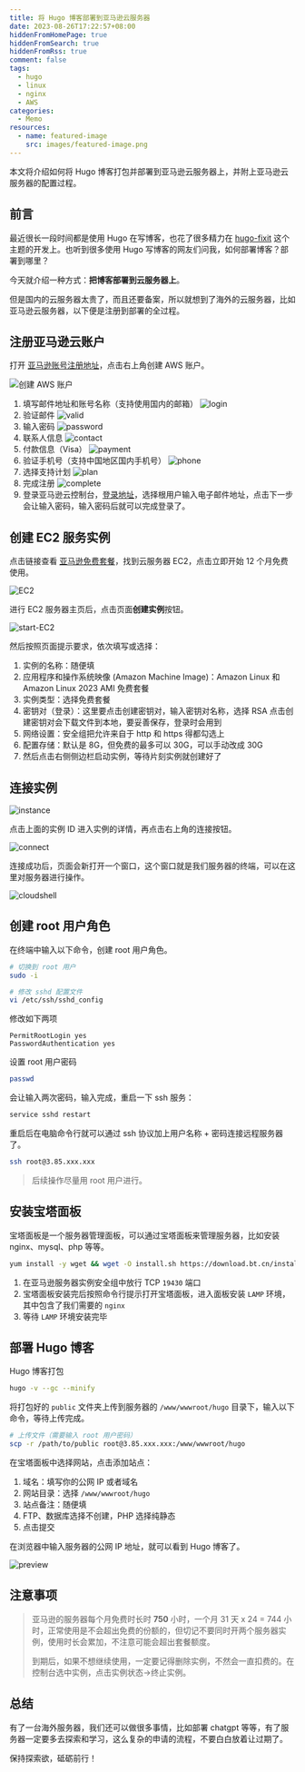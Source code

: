 ```yaml
---
title: 将 Hugo 博客部署到亚马逊云服务器
date: 2023-08-26T17:22:57+08:00
hiddenFromHomePage: true
hiddenFromSearch: true
hiddenFromRss: true
comment: false
tags:
  - hugo
  - linux
  - nginx
  - AWS
categories:
  - Memo
resources:
  - name: featured-image
    src: images/featured-image.png
---
```


本文将介绍如何将 Hugo 博客打包并部署到亚马逊云服务器上，并附上亚马逊云服务器的配置过程。

## 前言

最近很长一段时间都是使用 Hugo 在写博客，也花了很多精力在 [hugo-fixit](https://github.com/hugo-fixit/FixIt) 这个主题的开发上。也听到很多使用 Hugo 写博客的网友们问我，如何部署博客？部署到哪里？

今天就介绍一种方式：**把博客部署到云服务器上**。

但是国内的云服务器太贵了，而且还要备案，所以就想到了海外的云服务器，比如亚马逊云服务器，以下便是注册到部署的全过程。

<!--more-->

## 注册亚马逊云账户

打开 [亚马逊账号注册地址](https://aws.amazon.com/cn/free/?sc_channel=seo&sc_campaign=blog0805)，点击右上角创建 AWS 账户。

![创建 AWS 账户](images/23_1693042834.png)

1. 填写邮件地址和账号名称（支持使用国内的邮箱）
   ![login](images/23_1693043425.png)
2. 验证邮件
   ![valid](images/23_1693043626.png)
3. 输入密码
   ![password](images/23_1693043910.png)
4. 联系人信息
   ![contact](images/23_1693044220.png)
5. 付款信息（Visa）
   ![payment](images/23_1693044537.png)
6. 验证手机号（支持中国地区国内手机号）
   ![phone](images/23_1693044806.png)
7. 选择支持计划
   ![plan](images/23_1693045029.png)
8. 完成注册
   ![complete](images/23_1693045100.png)
9. 登录亚马逊云控制台，[登录地址](https://console.aws.amazon.com/console/home)，选择根用户输入电子邮件地址，点击下一步会让输入密码，输入密码后就可以完成登录了。

## 创建 EC2 服务实例

点击链接查看 [亚马逊免费套餐](https://aws.amazon.com/cn/free/?sc_channel=seo&sc_campaign=blog0805)，找到云服务器 EC2，点击立即开始 12 个月免费使用。

![EC2](images/23_1693045572.png)

进行 EC2 服务器主页后，点击页面**创建实例**按钮。

![start-EC2](images/23_1693045780.png)

然后按照页面提示要求，依次填写或选择：

1. 实例的名称：随便填
2. 应用程序和操作系统映像 (Amazon Machine Image)：Amazon Linux 和 Amazon Linux 2023 AMI 免费套餐
3. 实例类型：选择免费套餐
4. 密钥对（登录）：这里要点击创建密钥对，输入密钥对名称，选择 RSA 点击创建密钥对会下载文件到本地，要妥善保存，登录时会用到
5. 网络设置：安全组把允许来自于 http 和 https 得都勾选上
6. 配置存储：默认是 8G，但免费的最多可以 30G，可以手动改成 30G
7. 然后点击右侧侧边栏启动实例，等待片刻实例就创建好了

## 连接实例

![instance](images/23_1693046630.png)

点击上面的实例 ID 进入实例的详情，再点击右上角的连接按钮。

![connect](images/23_1693046822.png)

连接成功后，页面会新打开一个窗口，这个窗口就是我们服务器的终端，可以在这里对服务器进行操作。

![cloudshell](images/23_1693046970.png)

## 创建 root 用户角色

在终端中输入以下命令，创建 root 用户角色。

```bash
# 切换到 root 用户
sudo -i

# 修改 sshd 配置文件
vi /etc/ssh/sshd_config
```

修改如下两项

```text
PermitRootLogin yes
PasswordAuthentication yes
```

设置 root 用户密码

```bash
passwd
```

会让输入两次密码，输入完成，重启一下 ssh 服务：

```bash
service sshd restart
```

重启后在电脑命令行就可以通过 ssh 协议加上用户名称 + 密码连接远程服务器了。

```bash
ssh root@3.85.xxx.xxx
```

> 后续操作尽量用 root 用户进行。

## 安装宝塔面板

宝塔面板是一个服务器管理面板，可以通过宝塔面板来管理服务器，比如安装 nginx、mysql、php 等等。

```bash
yum install -y wget && wget -O install.sh https://download.bt.cn/install/install_6.0.sh && sh install.sh ed8484bec
```

1. 在亚马逊服务器实例安全组中放行 TCP `19430` 端口
2. 宝塔面板安装完后按照命令行提示打开宝塔面板，进入面板安装 `LAMP` 环境，其中包含了我们需要的 `nginx`
3. 等待 `LAMP` 环境安装完毕

## 部署 Hugo 博客

Hugo 博客打包

```bash
hugo -v --gc --minify
```

将打包好的 `public` 文件夹上传到服务器的 `/www/wwwroot/hugo` 目录下，输入以下命令，等待上传完成。

```bash
# 上传文件（需要输入 root 用户密码）
scp -r /path/to/public root@3.85.xxx.xxx:/www/wwwroot/hugo
```

在宝塔面板中选择网站，点击添加站点：

1. 域名：填写你的公网 IP 或者域名
2. 网站目录：选择 `/www/wwwroot/hugo`
3. 站点备注：随便填
4. FTP、数据库选择不创建，PHP 选择纯静态
5. 点击提交

在浏览器中输入服务器的公网 IP 地址，就可以看到 Hugo 博客了。

![preview](images/23_1693050865.png)

## 注意事项

> 亚马逊的服务器每个月免费时长时 **750** 小时，一个月 31 天 x 24 = 744 小时，正常使用是不会超出免费的份额的，但切记不要同时开两个服务器实例，使用时长会累加，不注意可能会超出套餐额度。
>
> 到期后，如果不想继续使用，一定要记得删除实例，不然会一直扣费的。在控制台选中实例，点击实例状态->终止实例。

## 总结

有了一台海外服务器，我们还可以做很多事情，比如部署 chatgpt 等等，有了服务器一定要多去探索和学习，这么复杂的申请的流程，不要白白放着让过期了。

保持探索欲，砥砺前行！
